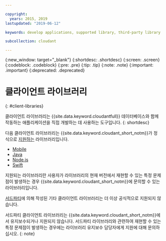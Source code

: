 ```yaml
---

copyright:
  years: 2015, 2019
lastupdated: "2019-06-12"

keywords: develop applications, supported library, third-party library

subcollection: cloudant

---
```


{:new_window: target="_blank"}
{:shortdesc: .shortdesc}
{:screen: .screen}
{:codeblock: .codeblock}
{:pre: .pre}
{:tip: .tip}
{:note: .note}
{:important: .important}
{:deprecated: .deprecated}

<!-- Acrolinx: 2019-01-15 -->

# 클라이언트 라이브러리
{: #client-libraries}

클라이언트 라이브러리는 {{site.data.keyword.cloudantfull}} 데이터베이스와
함께 작동하는 애플리케이션을 직접 개발하는 데 사용하는 도구입니다.
{: shortdesc}

다음 클라이언트 라이브러리는 {{site.data.keyword.cloudant_short_notm}}가 정식으로 [지원하는](/docs/services/Cloudant?topic=cloudant-supported-client-libraries#supported-client-libraries) 라이브러리입니다.

-	[Mobile](/docs/services/Cloudant?topic=cloudant-supported-client-libraries#mobile)
-	[Java](/docs/services/Cloudant?topic=cloudant-supported-client-libraries#java-supported)
-	[Node.js](/docs/services/Cloudant?topic=cloudant-supported-client-libraries#node-js-supported)
-	[Swift](/docs/services/Cloudant?topic=cloudant-supported-client-libraries#swift)

지원되는 라이브러리란 사용자가 라이브러리의 현재 버전에서 재현할 수 있는 특정 문제점이
발생하는 경우 {{site.data.keyword.cloudant_short_notm}}에 문의할 수 있는 라이브러리입니다. 

[서드파티](/docs/services/Cloudant?topic=cloudant-third-party-client-libraries#third-party-client-libraries)에 의해 작성된 기타 클라이언트 라이브러리는 더 이상 공식적으로 지원되지 않습니다.

서드파티 클라이언트 라이브러리는 {{site.data.keyword.cloudant_short_notm}}에서 유지보수되거나 지원되지 않습니다. 서드파티 라이브러리와 관련하여 재현할 수 있는 특정 문제점이 발생하는 경우에는 라이브러리 유지보수 담당자에게 지원에 대해 문의하십시오.
{: note}

